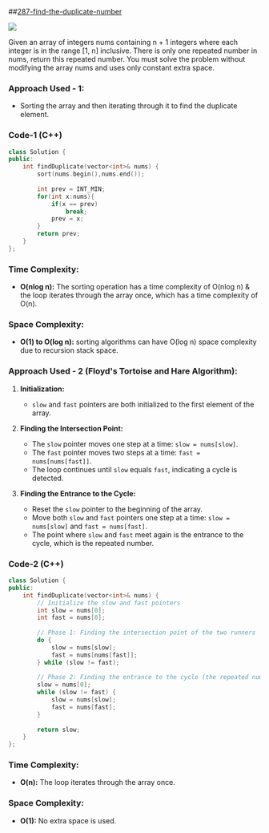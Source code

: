 ##[287-find-the-duplicate-number](https://leetcode.com/problems/find-the-duplicate-number/)

![](https://badgen.net/badge/Level/Medium/yellow)

Given an array of integers nums containing n + 1 integers where each integer is in the range [1, n] inclusive.
There is only one repeated number in nums, return this repeated number.
You must solve the problem without modifying the array nums and uses only constant extra space.

### Approach Used - 1:

- Sorting the array and then iterating through it to find the duplicate element.

### Code-1 (C++)

```cpp
class Solution {
public:
    int findDuplicate(vector<int>& nums) {
        sort(nums.begin(),nums.end());
        
        int prev = INT_MIN;
        for(int x:nums){
            if(x == prev)
                break;
            prev = x;
        }
        return prev;
    }
};
```

### Time Complexity:
- **O(nlog n):** The sorting operation has a time complexity of O(nlog n) & the loop iterates through the array once, which has a time complexity of O(n).
### Space Complexity:
- **O(1) to O(log n):** sorting algorithms can have O(log n) space complexity due to recursion stack space.

### Approach Used - 2 (Floyd's Tortoise and Hare Algorithm):
1. **Initialization:**
   - `slow` and `fast` pointers are both initialized to the first element of the array.

2. **Finding the Intersection Point:**
   - The `slow` pointer moves one step at a time: `slow = nums[slow]`.
   - The `fast` pointer moves two steps at a time: `fast = nums[nums[fast]]`.
   - The loop continues until `slow` equals `fast`, indicating a cycle is detected.

3. **Finding the Entrance to the Cycle:**
   - Reset the `slow` pointer to the beginning of the array.
   - Move both `slow` and `fast` pointers one step at a time: `slow = nums[slow]` and `fast = nums[fast]`.
   - The point where `slow` and `fast` meet again is the entrance to the cycle, which is the repeated number.

### Code-2 (C++)

```cpp
class Solution {
public:
    int findDuplicate(vector<int>& nums) {
        // Initialize the slow and fast pointers
        int slow = nums[0];
        int fast = nums[0];
        
        // Phase 1: Finding the intersection point of the two runners
        do {
            slow = nums[slow];
            fast = nums[nums[fast]];
        } while (slow != fast);
        
        // Phase 2: Finding the entrance to the cycle (the repeated number)
        slow = nums[0];
        while (slow != fast) {
            slow = nums[slow];
            fast = nums[fast];
        }
        
        return slow;
    }
};
```

### Time Complexity:

- **O(n):** The loop iterates through the array once.

### Space Complexity:

- **O(1):** No extra space is used.
